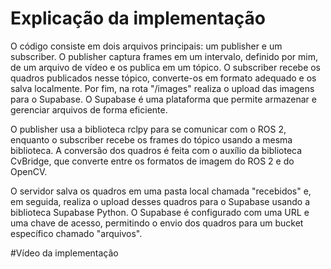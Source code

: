 # Explicação da implementação

O código consiste em dois arquivos principais: um publisher e um subscriber. O publisher captura frames em um intervalo, definido por mim, de um arquivo de vídeo e os publica em um tópico. O subscriber recebe os quadros publicados nesse tópico, converte-os em formato adequado e os salva localmente. Por fim, na rota "/images" realiza o upload das imagens para o Supabase. O Supabase é uma plataforma que permite armazenar e gerenciar arquivos de forma eficiente.

O publisher usa a biblioteca rclpy para se comunicar com o ROS 2, enquanto o subscriber recebe os frames do tópico usando a mesma biblioteca. A conversão dos quadros é feita com o auxílio da biblioteca CvBridge, que converte entre os formatos de imagem do ROS 2 e do OpenCV.

O servidor salva os quadros em uma pasta local chamada "recebidos" e, em seguida, realiza o upload desses quadros para o Supabase usando a biblioteca Supabase Python. O Supabase é configurado com uma URL e uma chave de acesso, permitindo o envio dos quadros para um bucket específico chamado "arquivos".

#Vídeo da implementação
